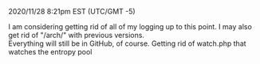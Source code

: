 2020/11/28 8:21pm EST (UTC/GMT -5)

I am considering getting rid of all of my logging up to this point.
I may also get rid of "/arch/" with previous versions.  
Everything will still be in GitHub, of course.
Getting rid of watch.php that watches the entropy pool

